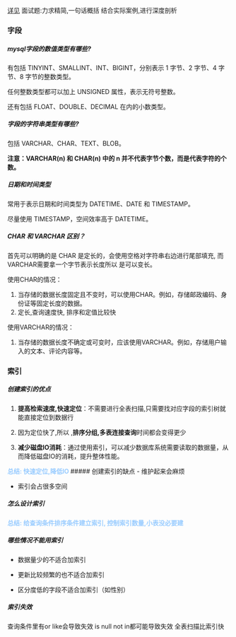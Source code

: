 
[详见](https://blog.csdn.net/adminpd/article/details/122910606?ops_request_misc=%257B%2522request%255Fid%2522%253A%2522171270929516800211512641%2522%252C%2522scm%2522%253A%252220140713.130102334..%2522%257D&request_id=171270929516800211512641&biz_id=0&utm_medium=distribute.pc_search_result.none-task-blog-2~all~top_positive~default-2-122910606-null-null.142^v100^pc_search_result_base3&utm_term=mysql%E9%9D%A2%E8%AF%95%E9%A2%98&spm=1018.2226.3001.4187)
面试题:力求精简,一句话概括
结合实际案例,进行深度剖析
### 字段
##### mysql字段的数值类型有哪些?
有包括 TINYINT、SMALLINT、INT、BIGINT，分别表示 1 字节、2 字节、4 字节、8 字节的整数类型。

任何整数类型都可以加上 UNSIGNED 属性，表示无符号整数。

还有包括 FLOAT、DOUBLE、DECIMAL 在内的小数类型。



##### 字段的字符串类型有哪些?
包括 VARCHAR、CHAR、TEXT、BLOB。

**注意：VARCHAR(n) 和 CHAR(n) 中的 n 并不代表字节个数，而是代表字符的个数。**


##### **日期和时间类型**

常用于表示日期和时间类型为 DATETIME、DATE 和 TIMESTAMP。

尽量使用 TIMESTAMP，空间效率高于 DATETIME。

##### CHAR 和 VARCHAR 区别？
首先可以明确的是 CHAR 是定长的，会使用空格对字符串右边进行尾部填充,  而 VARCHAR需要拿一个字节表示长度所以 是可以变长。

使用CHAR的情况：

1. 当存储的数据长度固定且不变时，可以使用CHAR。例如，存储邮政编码、身份证等固定长度的数据。
2. 定长,查询速度快, 排序和定值比较快

使用VARCHAR的情况：

1. 当存储的数据长度不确定或可变时，应该使用VARCHAR。例如，存储用户输入的文本、评论内容等。

### 索引
##### 创建索引的优点

1. **提高检索速度,快速定位**：不需要进行全表扫描,只需要找对应字段的索引树就能直接定位到数据行

2. 因为定位快了,所以 ,**排序分组,多表连接查询**时间都会变得更少

4. **减少磁盘IO消耗**：通过使用索引，可以减少数据库系统需要读取的数据量，从而降低磁盘IO的消耗，提升整体性能。
<font color=#99CCFF style=" font-weight:bold;">
总结: 快速定位,降低IO
</font>
##### 创建索引的缺点
- 维护起来会麻烦

- 索引会占很多空间

##### 怎么设计索引

<font color=#99CCFF style=" font-weight:bold;">总结: 给查询条件排序条件建立索引, 控制索引数量,小表没必要建</font>

##### 哪些情况不能用索引
- 数据量少的不适合加索引
    
- 更新比较频繁的也不适合加索引
    
- 区分度低的字段不适合加索引（如性别）

##### 索引失效
查询条件里有or
like会导致失效
is null
not in都可能导致失效
全表扫描比索引快

